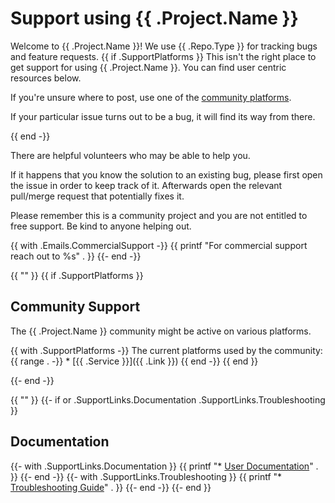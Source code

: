 # Support using {{ .Project.Name }}

Welcome to {{ .Project.Name }}! We use {{ .Repo.Type }} for tracking bugs and feature requests.
{{ if .SupportPlatforms }}
This isn't the right place to get support for using {{ .Project.Name }}. You can find user centric resources below.

If you're unsure where to post, use one of the [community platforms](#community-support).

If your particular issue turns out to be a bug, it will find its way from there.

{{ end -}}

There are helpful volunteers who may be able to help you.

If it happens that you know the solution to an existing bug, please first open the issue in order to keep track of it.
Afterwards open the relevant pull/merge request that potentially fixes it.

Please remember this is a community project and you are not entitled to free support.
Be kind to anyone helping out.

{{ with .Emails.CommercialSupport -}}
  {{ printf "For commercial support reach out to %s" . }}
{{- end -}}

{{ "" }}
{{ if .SupportPlatforms }}
## Community Support
The {{ .Project.Name }} community might be active on various platforms.

{{ with .SupportPlatforms -}}
  The current platforms used by the community:
  {{ range . -}}
    * [{{ .Service }}]({{ .Link }})
  {{ end -}}
{{ end }}

{{- end -}}

{{ "" }}
{{- if or .SupportLinks.Documentation .SupportLinks.Troubleshooting }}
## Documentation
{{- with .SupportLinks.Documentation }}
  {{ printf "* [User Documentation](%s)" . }}
{{- end -}}
{{- with .SupportLinks.Troubleshooting }}
  {{ printf "* [Troubleshooting Guide](%s)" . }}
{{- end -}}
{{- end }}
